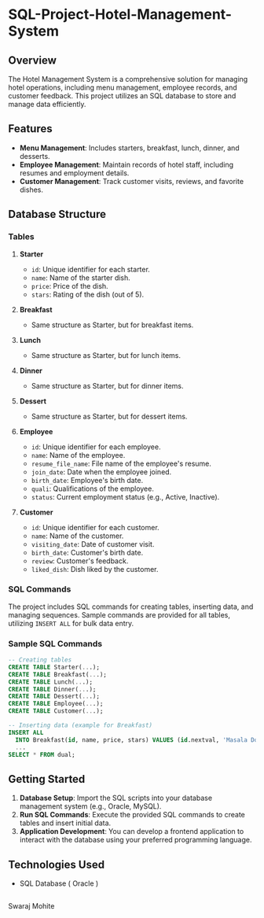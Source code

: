 # SQL-Project-Hotel-Management-System

## Overview

The Hotel Management System is a comprehensive solution for managing hotel operations, including menu management, employee records, and customer feedback. This project utilizes an SQL database to store and manage data efficiently.

## Features

- **Menu Management**: Includes starters, breakfast, lunch, dinner, and desserts.
- **Employee Management**: Maintain records of hotel staff, including resumes and employment details.
- **Customer Management**: Track customer visits, reviews, and favorite dishes.

## Database Structure

### Tables

1. **Starter**
   - `id`: Unique identifier for each starter.
   - `name`: Name of the starter dish.
   - `price`: Price of the dish.
   - `stars`: Rating of the dish (out of 5).

2. **Breakfast**
   - Same structure as Starter, but for breakfast items.

3. **Lunch**
   - Same structure as Starter, but for lunch items.

4. **Dinner**
   - Same structure as Starter, but for dinner items.

5. **Dessert**
   - Same structure as Starter, but for dessert items.

6. **Employee**
   - `id`: Unique identifier for each employee.
   - `name`: Name of the employee.
   - `resume_file_name`: File name of the employee's resume.
   - `join_date`: Date when the employee joined.
   - `birth_date`: Employee's birth date.
   - `quali`: Qualifications of the employee.
   - `status`: Current employment status (e.g., Active, Inactive).

7. **Customer**
   - `id`: Unique identifier for each customer.
   - `name`: Name of the customer.
   - `visiting_date`: Date of customer visit.
   - `birth_date`: Customer's birth date.
   - `review`: Customer's feedback.
   - `liked_dish`: Dish liked by the customer.

### SQL Commands

The project includes SQL commands for creating tables, inserting data, and managing sequences. Sample commands are provided for all tables, utilizing `INSERT ALL` for bulk data entry.

### Sample SQL Commands

```sql
-- Creating tables
CREATE TABLE Starter(...);
CREATE TABLE Breakfast(...);
CREATE TABLE Lunch(...);
CREATE TABLE Dinner(...);
CREATE TABLE Dessert(...);
CREATE TABLE Employee(...);
CREATE TABLE Customer(...);

-- Inserting data (example for Breakfast)
INSERT ALL 
  INTO Breakfast(id, name, price, stars) VALUES (id.nextval, 'Masala Dosa', 100.00, '5')
  ...
SELECT * FROM dual;
```

## Getting Started

1. **Database Setup**: Import the SQL scripts into your database management system (e.g., Oracle, MySQL).
2. **Run SQL Commands**: Execute the provided SQL commands to create tables and insert initial data.
3. **Application Development**: You can develop a frontend application to interact with the database using your preferred programming language.

## Technologies Used

- SQL Database ( Oracle )
  
##

Swaraj Mohite 

##
